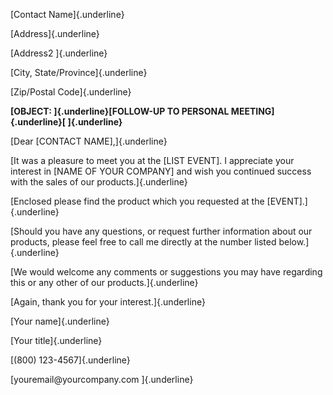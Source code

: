 [Contact Name]{.underline}

[Address]{.underline}

[Address2 ]{.underline}

[City, State/Province]{.underline}

[Zip/Postal Code]{.underline}

**[OBJECT: ]{.underline}[FOLLOW-UP TO PERSONAL MEETING]{.underline}[
]{.underline}**

[Dear \[CONTACT NAME\],]{.underline}

[It was a pleasure to meet you at the \[LIST EVENT\]. I appreciate your
interest in \[NAME OF YOUR COMPANY\] and wish you continued success with
the sales of our products.]{.underline}

[Enclosed please find the product which you requested at the
\[EVENT\].]{.underline}

[Should you have any questions, or request further information about our
products, please feel free to call me directly at the number listed
below.]{.underline}

[We would welcome any comments or suggestions you may have regarding
this or any other of our products.]{.underline}

[Again, thank you for your interest.]{.underline}

[Your name]{.underline}

[Your title]{.underline}

[(800) 123-4567]{.underline}

[youremail\@yourcompany.com ]{.underline}
